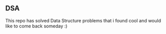 ## DSA

This repo has solved Data Structure problems that i found cool and would like to come back someday :)
